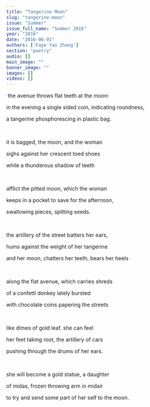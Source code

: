```yaml
---
title: "Tangerine Moon"
slug: "tangerine-moon"
issue: "Summer"
issue_full_name: "Summer 2016"
year: "2016"
date: "2016-06-01"
authors: ['Faye Yan Zhang']
section: "poetry"
audio: []
main_image: ""
banner_image: ""
images: []
videos: []
---
```

 the avenue throws flat teeth at the moon:

 in the evening a single sided coin, indicating roundness,

 a tangerine phosphorescing in plastic bag.

  

 it is bagged, the moon, and the woman

 sighs against her crescent toed shoes

 while a thunderous shadow of teeth

  

 afflict the pitted moon, which the woman

 keeps in a pocket to save for the afternoon,

 swallowing pieces, spitting seeds.

  

 the artillery of the street batters her ears,

 hums against the weight of her tangerine

 and her moon, chatters her teeth, bears her heels

  

 along the flat avenue, which carries shreds

 of a confetti donkey lately bursted

 with chocolate coins papering the streets

  

 like dimes of gold leaf. she can feel

 her feet taking root, the artillery of cars

 pushing through the drums of her ears.

  

 she will become a gold statue, a daughter

 of midas, frozen throwing arm in midair

 to try and send some part of her self to the moon.

